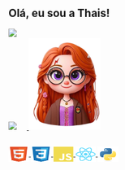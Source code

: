 ## Olá, eu sou a Thais!
 <div> 
  <a href="https://www.linkedin.com/in/thais-dias-nunes"><img src="https://img.shields.io/badge/-LinkedIn-%230077B5?style=for-the-badge&logo=linkedin&logoColor=white" ></a>
</div>
 <div>
  <a href="https://github.com/Thais-DN">
  <img height="180em" style="margin-right: 20px;" src="https://github-readme-stats.vercel.app/api/top-langs/?username=Thais-DN&layout=compact&langs_count=7&theme=dark"/>
  <img height="180em" src="https://github.com/Thais-DN/Thais-DN/blob/main/me.png"/>
</div>
 <div style="display: inline_block; margin-top: 30px;">
  <img align="center" alt="HTML" height="30" width="40" src="https://raw.githubusercontent.com/devicons/devicon/master/icons/html5/html5-original.svg">
  <img align="center" alt="CSS" height="30" width="40" src="https://raw.githubusercontent.com/devicons/devicon/master/icons/css3/css3-original.svg">
  <img align="center" alt="Js" height="30" width="40" src="https://raw.githubusercontent.com/devicons/devicon/master/icons/javascript/javascript-plain.svg">
  <img align="center" alt="React" height="30" width="40" src="https://raw.githubusercontent.com/devicons/devicon/master/icons/react/react-original.svg">
  <img align="center" alt="Python" height="30" width="40" src="https://raw.githubusercontent.com/devicons/devicon/master/icons/python/python-original.svg">
</div>
